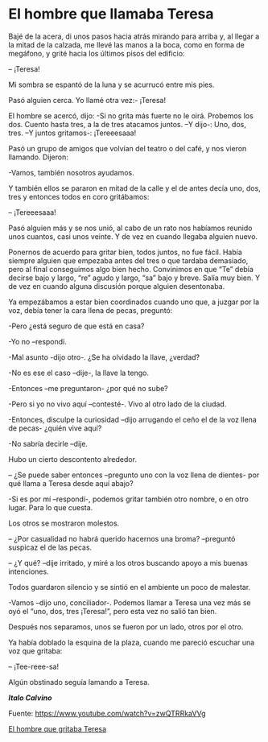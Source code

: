 # El hombre que llamaba Teresa

Bajé de la acera, di unos pasos hacia atrás mirando para arriba y, al llegar a la mitad de la calzada, me llevé las manos a la boca, como en forma de megáfono, y grité hacia los últimos pisos del edificio:

– ¡Teresa!

Mi sombra se espantó de la luna y se acurrucó entre mis pies.

Pasó alguien cerca. Yo llamé otra vez:- ¡Teresa!

El hombre se acercó, dijo: -Si no grita más fuerte no le oirá. Probemos los dos. Cuento hasta tres, a la de tres atacamos juntos. –Y dijo-: Uno, dos, tres. –Y juntos gritamos-: ¡Tereeesaaa!

Pasó un grupo de amigos que volvían del teatro o del café, y nos vieron llamando. Dijeron:

-Vamos, también nosotros ayudamos.

Y también ellos se pararon en mitad de la calle y el de antes decía uno, dos, tres y entonces todos en coro gritábamos:

– ¡Tereeesaaa!

Pasó alguien más y se nos unió, al cabo de un rato nos habíamos reunido unos cuantos, casi unos veinte. Y de vez en cuando llegaba alguien nuevo.

Ponernos de acuerdo para gritar bien, todos juntos, no fue fácil. Había siempre alguien que empezaba antes del tres o que tardaba demasiado, pero al final conseguimos algo bien hecho. Convinimos en que “Te” debía decirse bajo y largo, “re” agudo y largo, “sa” bajo y breve. Salía muy bien. Y de vez en cuando alguna discusión porque alguien desentonaba.

Ya empezábamos a estar bien coordinados cuando uno que, a juzgar por la voz, debía tener la cara llena de pecas, preguntó:

-Pero ¿está seguro de que está en casa?

-Yo no –respondí.

-Mal asunto -dijo otro-. ¿Se ha olvidado la llave, ¿verdad?

-No es ese el caso –dije-, la llave la tengo.

-Entonces –me preguntaron- ¿por qué no sube?

-Pero si yo no vivo aquí –contesté-. Vivo al otro lado de la ciudad.

-Entonces, disculpe la curiosidad –dijo arrugando el ceño el de la voz llena de pecas- ¿quién vive aquí?

-No sabría decirle –dije.

Hubo un cierto descontento alrededor.

– ¿Se puede saber entonces –pregunto uno con la voz llena de dientes- por qué llama a Teresa desde aquí abajo?

-Si es por mí –respondí-, podemos gritar también otro nombre, o en otro lugar. Para lo que cuesta.

Los otros se mostraron molestos.

– ¿Por casualidad no habrá querido hacernos una broma? –preguntó suspicaz el de las pecas.

– ¿Y qué? –dije irritado, y miré a los otros buscando apoyo a mis buenas intenciones.

Todos guardaron silencio y se sintió en el ambiente un poco de malestar.

-Vamos –dijo uno, conciliador-. Podemos llamar a Teresa una vez más  se oyó el “uno, dos, tres ¡Teresa!”, pero esta vez no salió tan bien.

Después nos separamos, unos se fueron por un lado, otros por el otro.

Ya había doblado la esquina de la plaza, cuando me pareció escuchar una voz que gritaba:

– ¡Tee-reee-sa!

Algún obstinado seguía lamando a Teresa.

**_Italo Calvino_**

Fuente: https://www.youtube.com/watch?v=zwQTRRkaVVg

[El hombre que gritaba Teresa](../_files/shouting-svgrepo-com.svg)

